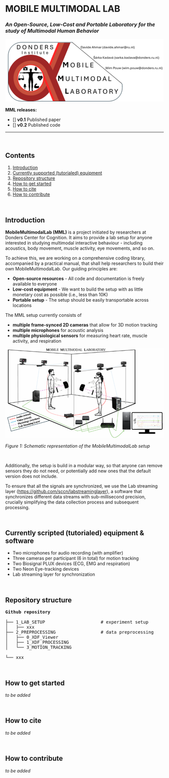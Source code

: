 #                              MOBILE MULTIMODAL LAB
### *An Open-Source, Low-Cost and Portable Laboratory for the study of Multimodal Human Behavior*

![Mobile Multimodal Lab Logo](Donders_MML_LOGO.png)

**MML releases:**
- [] **v0.1** Published paper
- [] **v0.2** Published code

------

<br>

## Contents

1. [Introduction](#introduction)
2. [Currently supported (tutorialed) equipment](#currently-supported-tutorialed-equipment)
3. [Repository structure](#repository-structure)
4. [How to get started](#how-to-get-started)
4. [How to cite](#how-to-cite)
5. [How to contribute](#how-to-contribute)

<br>

## Introduction

**MobileMultimodalLab (MML)** is a project initiated by researchers at Donders Center for Cognition. It aims to provide a lab setup for anyone interested in studying multimodal interactive behaviour - including acoustics, body movement, muscle activity, eye movements, and so on.

To achieve this, we are working on a comprehensive coding library, accompanied by a practical manual, that shall help researchers to build their own MobileMultimodalLab. Our guiding principles are:
- **Open-source resources** - All code and documentation is freely available to everyone
- **Low-cost equipment** - We want to build the setup with as little monetary cost as possible (i.e., less than 10K)
- **Portable setup** - The setup should be easily transportable across locations

The MML setup currently consists of
- **multiple frame-synced 2D cameras** that allow for 3D motion tracking
- **multiple microphones** for acoustic analysis
- **multiple physiological sensors** for measuring heart rate, muscle activity, and respiration


![Setup scheme](Setup_scheme.png)

*Figure 1: Schematic representation of the MobileMultimodalLab setup*

<br>

Additionally, the setup is build in a modular way, so that anyone can remove sensors they do not need, or potentially add new ones that the default version does not include.

To ensure that all the signals are synchronized, we use the Lab streaming layer (https://github.com/sccn/labstreaminglayer), a software that synchronizes different data streams with sub-millisecond precision, crucially simplifying the data collection process and subsequent processing.

<br>

## Currently scripted (tutorialed) equipment & software

- Two microphones for audio recording (with amplifier)
- Three cameras per participant (6 in total) for motion tracking
- Two Biosignal PLUX devices (ECG, EMG and respiration)
- Two Neon Eye-tracking devices
- Lab streaming layer for synchronization

<br>

## Repository structure

<pre><b>Github repository</b><br>                
├── 1_LAB_SETUP                     # experiment setup
│   ├── xxx
├── 2_PREPROCESSING                 # data preprocessing
│   ├── 0_XDF_Viewer
│   ├── 1_XDF_PROCESSING
│   └── 3_MOTION_TRACKING       

└── xxx </pre>


<br>

## How to get started

*to be added*

<br>

## How to cite

*to be added*

<br>

## How to contribute

*to be added*
